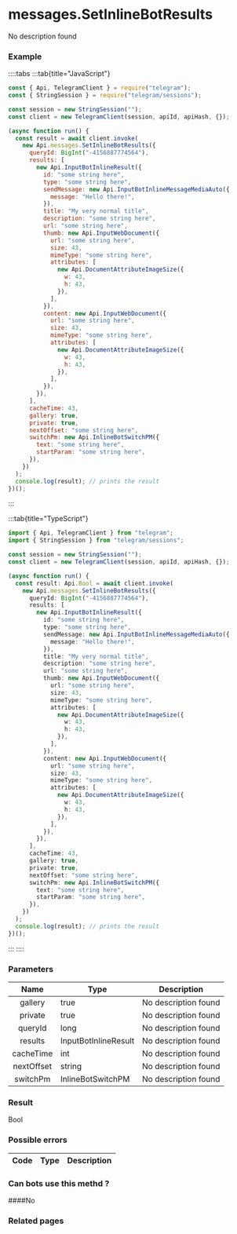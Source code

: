 # messages.SetInlineBotResults

No description found

### [](#example)Example

::::tabs
:::tab{title="JavaScript"}

```js
const { Api, TelegramClient } = require("telegram");
const { StringSession } = require("telegram/sessions");

const session = new StringSession("");
const client = new TelegramClient(session, apiId, apiHash, {});

(async function run() {
  const result = await client.invoke(
    new Api.messages.SetInlineBotResults({
      queryId: BigInt("-4156887774564"),
      results: [
        new Api.InputBotInlineResult({
          id: "some string here",
          type: "some string here",
          sendMessage: new Api.InputBotInlineMessageMediaAuto({
            message: "Hello there!",
          }),
          title: "My very normal title",
          description: "some string here",
          url: "some string here",
          thumb: new Api.InputWebDocument({
            url: "some string here",
            size: 43,
            mimeType: "some string here",
            attributes: [
              new Api.DocumentAttributeImageSize({
                w: 43,
                h: 43,
              }),
            ],
          }),
          content: new Api.InputWebDocument({
            url: "some string here",
            size: 43,
            mimeType: "some string here",
            attributes: [
              new Api.DocumentAttributeImageSize({
                w: 43,
                h: 43,
              }),
            ],
          }),
        }),
      ],
      cacheTime: 43,
      gallery: true,
      private: true,
      nextOffset: "some string here",
      switchPm: new Api.InlineBotSwitchPM({
        text: "some string here",
        startParam: "some string here",
      }),
    })
  );
  console.log(result); // prints the result
})();
```

:::

:::tab{title="TypeScript"}

```ts
import { Api, TelegramClient } from "telegram";
import { StringSession } from "telegram/sessions";

const session = new StringSession("");
const client = new TelegramClient(session, apiId, apiHash, {});

(async function run() {
  const result: Api.Bool = await client.invoke(
    new Api.messages.SetInlineBotResults({
      queryId: BigInt("-4156887774564"),
      results: [
        new Api.InputBotInlineResult({
          id: "some string here",
          type: "some string here",
          sendMessage: new Api.InputBotInlineMessageMediaAuto({
            message: "Hello there!",
          }),
          title: "My very normal title",
          description: "some string here",
          url: "some string here",
          thumb: new Api.InputWebDocument({
            url: "some string here",
            size: 43,
            mimeType: "some string here",
            attributes: [
              new Api.DocumentAttributeImageSize({
                w: 43,
                h: 43,
              }),
            ],
          }),
          content: new Api.InputWebDocument({
            url: "some string here",
            size: 43,
            mimeType: "some string here",
            attributes: [
              new Api.DocumentAttributeImageSize({
                w: 43,
                h: 43,
              }),
            ],
          }),
        }),
      ],
      cacheTime: 43,
      gallery: true,
      private: true,
      nextOffset: "some string here",
      switchPm: new Api.InlineBotSwitchPM({
        text: "some string here",
        startParam: "some string here",
      }),
    })
  );
  console.log(result); // prints the result
})();
```

:::
::::

### [](#parameters)Parameters

|    Name    | Type                 | Description          |
| :--------: | -------------------- | -------------------- |
|  gallery   | true                 | No description found |
|  private   | true                 | No description found |
|  queryId   | long                 | No description found |
|  results   | InputBotInlineResult | No description found |
| cacheTime  | int                  | No description found |
| nextOffset | string               | No description found |
|  switchPm  | InlineBotSwitchPM    | No description found |

### [](#result)Result

Bool

### [](#possible-errors)Possible errors

| Code | Type | Description |
| :--: | ---- | ----------- |

### [](#can-bots-use-this-method)Can bots use this methd ?

####No

### [](#related-pages)Related pages
